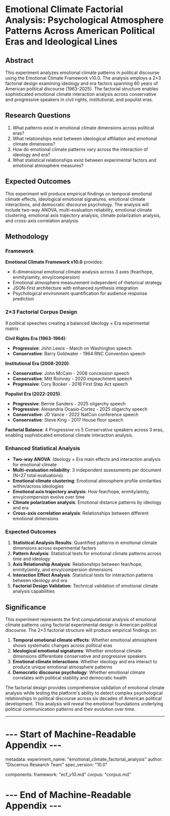 # Emotional Climate Factorial Analysis: Psychological Atmosphere Patterns Across American Political Eras and Ideological Lines

## Abstract

This experiment analyzes emotional climate patterns in political discourse using the Emotional Climate Framework v10.0. The analysis employs a 2×3 factorial design examining ideology and era factors spanning 60 years of American political discourse (1963-2025). The factorial structure enables sophisticated emotional climate interaction analysis across conservative and progressive speakers in civil rights, institutional, and populist eras.

## Research Questions

1. What patterns exist in emotional climate dimensions across political eras?
2. What relationships exist between ideological affiliation and emotional climate dimensions?
3. How do emotional climate patterns vary across the interaction of ideology and era?
4. What statistical relationships exist between experimental factors and emotional atmosphere measures?

## Expected Outcomes

This experiment will produce empirical findings on temporal emotional climate effects, ideological emotional signatures, emotional climate interactions, and democratic discourse psychology. The analysis will include two-way ANOVA, multi-evaluation reliability, emotional climate clustering, emotional axis trajectory analysis, climate polarization analysis, and cross-axis correlation analysis.

## Methodology

### Framework
**Emotional Climate Framework v10.0** provides:
- 6-dimensional emotional climate analysis across 3 axes (fear/hope, enmity/amity, envy/compersion)
- Emotional atmosphere measurement independent of rhetorical strategy
- JSON-first architecture with enhanced synthesis integration
- Psychological environment quantification for audience response prediction

### 2×3 Factorial Corpus Design
9 political speeches creating a balanced Ideology × Era experimental matrix:

**Civil Rights Era (1963-1964)**:
- **Progressive**: John Lewis - March on Washington speech
- **Conservative**: Barry Goldwater - 1964 RNC Convention speech

**Institutional Era (2008-2020)**:
- **Conservative**: John McCain - 2008 concession speech
- **Conservative**: Mitt Romney - 2020 impeachment speech  
- **Progressive**: Cory Booker - 2018 First Step Act speech

**Populist Era (2022-2025)**:
- **Progressive**: Bernie Sanders - 2025 oligarchy speech
- **Progressive**: Alexandria Ocasio-Cortez - 2025 oligarchy speech
- **Conservative**: JD Vance - 2022 NatCon conference speech
- **Conservative**: Steve King - 2017 House floor speech

**Factorial Balance**: 4 Progressive vs 5 Conservative speakers across 3 eras, enabling sophisticated emotional climate interaction analysis.

### Enhanced Statistical Analysis
- **Two-way ANOVA**: Ideology × Era main effects and interaction analysis for emotional climate
- **Multi-evaluation reliability**: 3 independent assessments per document (N=27 total evaluations)
- **Emotional climate clustering**: Emotional atmosphere profile similarities within/across ideologies
- **Emotional axis trajectory analysis**: How fear/hope, enmity/amity, envy/compersion evolve over time
- **Climate polarization analysis**: Emotional distance patterns by ideology and era
- **Cross-axis correlation analysis**: Relationships between different emotional dimensions

### Expected Outcomes
1. **Statistical Analysis Results**: Quantified patterns in emotional climate dimensions across experimental factors
2. **Pattern Analysis**: Statistical tests for emotional climate patterns across time and ideology
3. **Axis Relationship Analysis**: Relationships between fear/hope, enmity/amity, and envy/compersion dimensions
4. **Interaction Effect Analysis**: Statistical tests for interaction patterns between ideology and era
5. **Factorial Design Validation**: Technical validation of emotional climate analysis capabilities

## Significance

This experiment represents the first computational analysis of emotional climate patterns using factorial experimental design in American political discourse. The 2×3 factorial structure will produce empirical findings on:

1. **Temporal emotional climate effects**: Whether emotional atmosphere shows systematic changes across political eras
2. **Ideological emotional signatures**: Whether emotional climate dimensions differentiate conservative and progressive speakers  
3. **Emotional climate interactions**: Whether ideology and era interact to produce unique emotional atmosphere patterns
4. **Democratic discourse psychology**: Whether emotional climate correlates with political stability and democratic health

The factorial design provides comprehensive validation of emotional climate analysis while testing the platform's ability to detect complex psychological relationships in political discourse across six decades of American political development. This analysis will reveal the emotional foundations underlying political communication patterns and their evolution over time.

---

# --- Start of Machine-Readable Appendix ---

metadata:
  experiment_name: "emotional_climate_factorial_analysis"
  author: "Discernus Research Team"
  spec_version: "10.0"

components:
  framework: "ecf_v10.md"
  corpus: "corpus.md"

# --- End of Machine-Readable Appendix ---